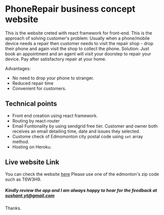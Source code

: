 # PhoneRepair business concept website
This is the website creted with react framework for front-end.
This is the approach of solving customer's problem:
Usually when a phone/mobile device needs a repair then customer needs to visit the repair shop - drop their phone and again
visit the shop to collect the phone.
Solution:
Just book an appointment and an agent will visit your doorstep to repair your device. Pay after satisfactory repair at your home.

Advantages:
- No need to drop your phone to stranger.
- Reduced repair time
- Convenient for customers.

## Technical points
- Front end creation using react framework.
- Routing by react-router
- Email Funtionality by using sendgrid free tier. Customer and owner both receives an email detailing time, date and issues they
selected.
- Custome check of Edmomonton city postal code using `set` array method.
- Hosting on Heroku.

## Live website Link
You can check the website [here](https://fixatdoorstep.herokuapp.com/)
Please use one of the edmonton's zip code such as T6W3H9.

##### Kindly review the app and I am always happy to hear for the feedback at sushant.yt@gmail.com
Thanks.
